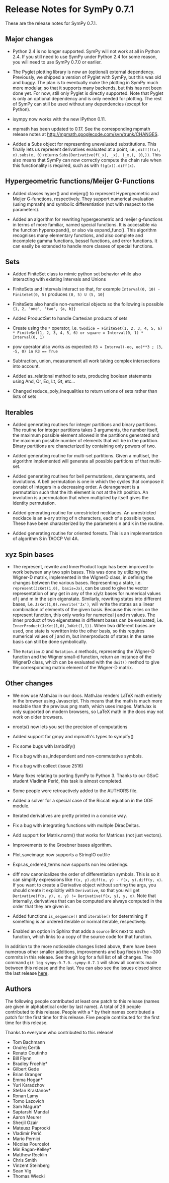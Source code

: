 # Release Notes for SymPy 0.7.1
These are the release notes for SymPy 0.7.1.

## Major changes

- Python 2.4 is no longer supported.  SymPy will not work at all in
  Python 2.4.  If you still need to use SymPy under Python 2.4 for some
  reason, you will need to use SymPy 0.7.0 or earlier.

- The Pyglet plotting library is now an (optional) external dependency. 
  Previously, we shipped a version of Pyglet with SymPy, but this was
  old and buggy.  The plan is to eventually make the plotting in SymPy
  much more modular, so that it supports many backends, but this has not
  been done yet.  For now, still only Pyglet is directly supported. 
  Note that Pyglet is only an optional dependency and is only needed for
  plotting. The rest of SymPy can still be used without any dependencies
  (except for Python).

- isympy now works with the new IPython 0.11.

- mpmath has been updated to 0.17.  See the corresponding mpmath release
  notes at http://mpmath.googlecode.com/svn/trunk/CHANGES.

- Added a Subs object for representing unevaluated substitutions.  This
  finally lets us represent derivatives evaluated at a point, i.e.,
  `diff(f(x), x).subs(x, 0)` returns `Subs(Derivative(f(_x), _x), (_x,), (0,))`.
  This also means that SymPy can now correctly compute the chain rule
  when this functionality is required, such as with `f(g(x)).diff(x)`.

## Hypergeometric functions/Meijer G-Functions
- Added classes hyper() and meijerg() to represent Hypergeometric and Meijer G-functions, respectively. They support numerical evaluation (using mpmath) and symbolic differentiation (not with respect to the parameters).

- Added an algorithm for rewriting hypergeometric and meijer g-functions in terms of more familiar, named special functions. It is accessible via the function hyperexpand(), or also via expand_func(). This algorithm recognises many elementary functions, and also complete and incomplete gamma functions, bessel functions, and error functions. It can easily be extended to handle more classes of special functions.

## Sets
- Added FiniteSet class to mimic python set behavior while also interacting with existing Intervals and Unions

- FiniteSets and Intervals interact so that, for example `Interval(0, 10) - FiniteSet(0, 5)` produces `(0, 5) U (5, 10]`

- FiniteSets also handle non-numerical objects so the following is possible `{1, 2, 'one', 'two', {a, b}}`

- Added ProductSet to handle Cartesian products of sets

- Create using the `*` operator, i.e. `twodice = FiniteSet(1, 2, 3, 4, 5, 6) * FiniteSet(1, 2, 3, 4, 5, 6) or square = Interval(0, 1) * Interval(0, 1)`

- pow operator also works as expected: `R3 = Interval(-oo, oo)**3 ; (3, -5, 0) in R3 == True`

- Subtraction, union, measurement all work taking complex intersections into account. 

- Added as_relational method to sets, producing boolean statements using And, Or, Eq, Lt, Gt, etc...

- Changed reduce_poly_inequalities to return unions of sets rather than lists of sets


## Iterables
- Added generating routines for integer partitions and binary partitions. The routine for integer partitions takes 3 arguments, the number itself, the maximum possible element allowed in the partitions generated and the maximum possible number of elements that will be in the partition. Binary partitions are characterized by containing only powers of two.

- Added generating routine for multi-set partitions. Given a multiset, the algorithm implemented will generate all possible partitions of that multi-set.

- Added generating routines for bell permutations, derangements, and involutions. A bell permutation is one in which the cycles that compose it consist of integers in a decreasing order. A derangement is a permutation such that the ith element is not at the ith position. An involution is a permutation that when multiplied by itself gives the identity permutation.

- Added generating routine for unrestricted necklaces. An unrestricted necklace is an a-ary string of n characters, each of a possible types. These have been characterized by the parameters n and k in the routine.

- Added generating routine for oriented forests. This is an implementation of algorithm S in TAOCP Vol 4A.

## xyz Spin bases

- The represent, rewrite and InnerProduct logic has been improved to work between any two spin bases. This was done by utilizing the Wigner-D matrix, implemented in the WignerD class, in defining the changes between the various bases. Representing a state, i.e. `represent(JzKet(1,0), basis=Jx)`, can be used to give the vector representation of any get in any of the x/y/z bases for numerical values of j and m in the spin eigenstate. Similarly, rewriting states into different bases, i.e. `JzKet(1,0).rewrite('Jx')`, will write the states as a linear combination of elements of the given basis. Because this relies on the represent function, this only works for numerical j and m values. The inner product of two eigenstates in different bases can be evaluated, i.e. `InnerProduct(JzKet(1,0),JxKet(1,1))`. When two different bases are used, one state is rewritten into the other basis, so this requires numerical values of j and m, but innerproducts of states in the same basis can still be done symbolically.

- The `Rotation.D` and `Rotation.d` methods, representing the Wigner-D function and the Wigner small-d function, return an instance of the WignerD class, which can be evaluated with the `doit()` method to give the corresponding matrix element of the Wigner-D matrix.

## Other changes

- We now use MathJax in our docs. MathJax renders LaTeX math entierly in
  the browser using Javascript.  This means that the math is much more
  readable than the previous png math, which uses images.  MathJax is
  only supported on modern browsers, so LaTeX math in the docs may not
  work on older browsers.

- nroots() now lets you set the precision of computations

- Added support for gmpy and mpmath's types to sympify()

- Fix some bugs with lambdify()

- Fix a bug with as_independent and non-commutative symbols.

- Fix a bug with collect (issue 2516)

- Many fixes relating to porting SymPy to Python 3.  Thanks to our GSoC
  student Vladimir Perić, this task is almost completed.

- Some people were retroactively added to the AUTHORS file.

- Added a solver for a special case of the Riccati equation in the ODE
  module.

- Iterated derivatives are pretty printed in a concise way.

- Fix a bug with integrating functions with multiple DiracDeltas.

- Add support for Matrix.norm() that works for Matrices (not just vectors).

- Improvements to the Groebner bases algorithm.

- Plot.saveimage now supports a StringIO outfile

- Expr.as_ordered_terms now supports non lex orderings.

- diff now canonicalizes the order of differentiation symbols.  This is
  so it can simplify expressions like `f(x, y).diff(x, y) - f(x,
  y).diff(y, x)`.  If you want to create a Derivative object without
  sorting the args, you should create it explicitly with `Derivative`,
  so that you will get `Derivative(f(x, y), x, y) != Derivative(f(x, y), y, x)`.
  Note that internally, derivatives that can be computed are always
  computed in the order that they are given in.

- Added functions `is_sequence()` and `iterable()` for determining if
  something is an ordered iterable or normal iterable, respectively.

- Enabled an option in Sphinx that adds a `source` link next to each function, which links to a copy of the source code for that function.

In addition to the more noticeable changes listed above, there have been numerous other smaller additions, improvements and bug fixes in the ~300 commits in this release. See the git log for a full list of all changes.  The command `git log sympy-0.7.0..sympy-0.7.1` will show all commits made between this release and the last. You can also see the issues closed since the last release [here](http://code.google.com/p/sympy/issues/list?can=1&q=closed-after%3A2010%2F6%2F13+closed-before%3A2011%2F7%2F30&sort=-closed&colspec=ID+Type+Status+Priority+Milestone+Owner+Summary+Stars+Closed&cells=tiles).

## Authors

The following people contributed at least one patch to this release (names are given in alphabetical order by last name).  A total of 26 people contributed to this release.  People with a * by their names contributed a patch for the first time for this release.  Five people contributed for the first time for this release.  

Thanks to everyone who contributed to this release!

* Tom Bachmann
* Ondřej Čertík
* Renato Coutinho
* Bill Flynn
* Bradley Froehle*
* Gilbert Gede
* Brian Granger
* Emma Hogan*
* Yuri Karadzhov
* Stefan Krastanov*
* Ronan Lamy
* Tomo Lazovich
* Sam Magura*
* Saptarshi Mandal
* Aaron Meurer
* Sherjil Ozair
* Mateusz Paprocki
* Vladimir Perić
* Mario Pernici
* Nicolas Pourcelot
* Min Ragan-Kelley*
* Matthew Rocklin
* Chris Smith
* Vinzent Steinberg
* Sean Vig
* Thomas Wiecki
